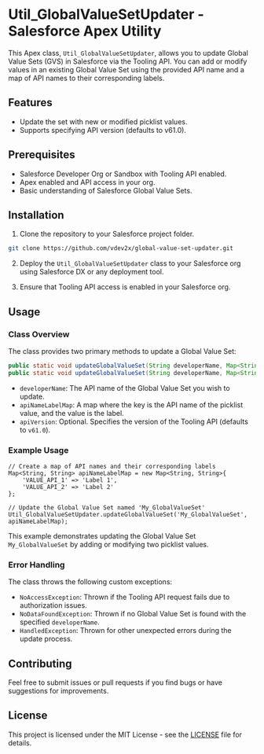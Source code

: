 
# Util_GlobalValueSetUpdater - Salesforce Apex Utility

This Apex class, `Util_GlobalValueSetUpdater`, allows you to update Global Value Sets (GVS) in Salesforce via the Tooling API. You can add or modify values in an existing Global Value Set using the provided API name and a map of API names to their corresponding labels.

## Features

- Update the set with new or modified picklist values.
- Supports specifying API version (defaults to v61.0).

## Prerequisites

- Salesforce Developer Org or Sandbox with Tooling API enabled.
- Apex enabled and API access in your org.
- Basic understanding of Salesforce Global Value Sets.

## Installation

1. Clone the repository to your Salesforce project folder.

```bash
git clone https://github.com/vdev2x/global-value-set-updater.git
```

2. Deploy the `Util_GlobalValueSetUpdater` class to your Salesforce org using Salesforce DX or any deployment tool.

3. Ensure that Tooling API access is enabled in your Salesforce org.

## Usage

### Class Overview

The class provides two primary methods to update a Global Value Set:

```java
public static void updateGlobalValueSet(String developerName, Map<String, String> apiNameLabelMap)
public static void updateGlobalValueSet(String developerName, Map<String, String> apiNameLabelMap, String apiVersion)
```

- `developerName`: The API name of the Global Value Set you wish to update.
- `apiNameLabelMap`: A map where the key is the API name of the picklist value, and the value is the label.
- `apiVersion`: Optional. Specifies the version of the Tooling API (defaults to `v61.0`).

### Example Usage

```apex
// Create a map of API names and their corresponding labels
Map<String, String> apiNameLabelMap = new Map<String, String>{
    'VALUE_API_1' => 'Label 1',
    'VALUE_API_2' => 'Label 2'
};

// Update the Global Value Set named 'My_GlobalValueSet'
Util_GlobalValueSetUpdater.updateGlobalValueSet('My_GlobalValueSet', apiNameLabelMap);
```

This example demonstrates updating the Global Value Set `My_GlobalValueSet` by adding or modifying two picklist values.

### Error Handling

The class throws the following custom exceptions:
- `NoAccessException`: Thrown if the Tooling API request fails due to authorization issues.
- `NoDataFoundException`: Thrown if no Global Value Set is found with the specified `developerName`.
- `HandledException`: Thrown for other unexpected errors during the update process.

## Contributing

Feel free to submit issues or pull requests if you find bugs or have suggestions for improvements.

## License

This project is licensed under the MIT License - see the [LICENSE](LICENSE) file for details.
